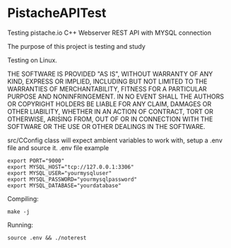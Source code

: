 # PistacheAPITest
Testing pistache.io C++ Webserver REST API with MYSQL connection

The purpose of this project is testing and study

Testing on Linux.

THE SOFTWARE IS PROVIDED "AS IS", WITHOUT WARRANTY OF ANY KIND, EXPRESS OR
IMPLIED, INCLUDING BUT NOT LIMITED TO THE WARRANTIES OF MERCHANTABILITY,
FITNESS FOR A PARTICULAR PURPOSE AND NONINFRINGEMENT. IN NO EVENT SHALL THE
AUTHORS OR COPYRIGHT HOLDERS BE LIABLE FOR ANY CLAIM, DAMAGES OR OTHER
LIABILITY, WHETHER IN AN ACTION OF CONTRACT, TORT OR OTHERWISE, ARISING FROM,
OUT OF OR IN CONNECTION WITH THE SOFTWARE OR THE USE OR OTHER DEALINGS IN THE
SOFTWARE.

src/CConfig class will expect ambient variables to work with, setup a .env file and source it.
.env file example
```
export PORT="9000"
export MYSQL_HOST="tcp://127.0.0.1:3306"
export MYSQL_USER="yourmysqluser"
export MYSQL_PASSWORD="yourmysqlpassword"
export MYSQL_DATABASE="yourdatabase"

```

Compiling:
```
make -j
```

Running:
```
source .env && ./noterest
```
